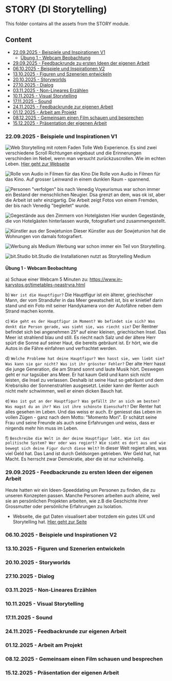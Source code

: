 # STORY (DI Storytelling)
This folder contains all the assets from the STORY module.

## Content
- [22.09.2025 - Beispiele und Inspirationen V1](#beispiele-und-inspirationen-v1)
  - [Übung 1 - Webcam Beobachtung](#übung-1---webcam-beobachtung)
- [29.09.2025 - Feedbackrunde zu ersten Ideen der eigenen Arbeit](#feedbackrunde-zu-ersten-ideen-der-eigenen-arbeit)
- [06.10.2025 - Beispiele und Inspirationen V2](#beispiele-und-inspirationen-v2)
- [13.10.2025 - Figuren und Szenerien entwickeln](#figuren-und-szenerien-entwickeln)
- [20.10.2025 - Storyworlds](#storyworlds)
- [27.10.2025 - Dialog](#dialog)
- [03.11.2025 - Non-Lineares Erzählen](#non-lineares-erzählen)
- [10.11.2025 - Visual Storytelling](#visual-storytelling)
- [17.11.2025 - Sound](#sound)
- [24.11.2025 - Feedbackrunde zur eigenen Arbeit](#feedbackrunde-zur-eigenen-arbeit)
- [01.12.2025 - Arbeit am Projekt](#arbeit-am-projekt)
- [08.12.2025 - Gemeinsam einen Film schauen und besprechen](#gemeinsam-einen-film-schauen-und-besprechen)
- [15.12.2025 - Präsentation der eigenen Arbeit](#präsentation-der-eigenen-arbeit)


### 22.09.2025 - Beispiele und Inspirationen V1
![Web Storytelling mit rotem Faden](./pics/Story1.png)
Tolle Web Experience. Es sind zwei verschiedene Scroll Richtungen eingebaut und die Erinnerungen verschinden im Nebel, wenn man versucht zurückzuscrollen. Wie im echten Leben. [Hier geht zur Webseite](https://www.thesememorieswontlast.com/)

![Rolle von Audio in Filmen für das Kino](./pics/Story2.png)
Die Rolle von Audio in Filmen für das Kino. Auf grosser Leinwand in einem dunklen Raum - spannend.

![Personen "verfolgen" bis nach Venedig](./pics/Story3.png)
Voyeurismus war schon immer ein Bestand der menschlichen Neugier. Dsa grenzt an dem, was ok ist, aber die Arbeit ist sehr einzigartig. Die Arbeit zeigt Fotos von einem Fremden, der bis nach Venedig "begleitet" wurde.

![Gegestände aus den Zimmern von Hotelgästen](./pics/Story4.png)
Hier wurden Gegestände, die von Hotelgästen hinterlassen wurde, fotografiert und zusammengestellt.

![Künstler aus der Sowjetunion](./pics/Story5.png)
Dieser Künstler aus der Sowjetunion hat die Wohnungen von damals fotografiert.

![Werbung als Medium](./pics/Story6.png)
Werbung war schon immer ein Teil von Storytelling.

![bit.Studio](./pics/Story7.png)
bit.Studio die Installationen nutzt as Storytelling Medium

#### Übung 1 - Webcam Beobachtung
a) Schaue einer Webcam 5 Minuten zu: https://www.in-karystos.gr/timetables-neastryra.html

b) `Wer ist die Hauptfigur?`
Die Hauptfigur ist ein älterer, griechischer Mann, der vom Strandufer in das Meer gewatschelt ist, bis er knietief darin stand und ein Foto mit seiner Handykamera von der Autofähre neben dem Strand machen konnte.

c) `Wie geht es der Hauptfigur im Moment? Wo befindet sie sich? Was denkt die Person gerade, was sieht sie, was riecht sie?` Der Rentner befindet sich bei angenehmen 25° auf einer kleinen, griechischen Insel. Das Meer ist strahlend blau und still. Es riecht nach Salz und der ältere Herr spürt die Sonne auf seiner Haut, die bereits gebräunt ist. Er hört, wie die Autos in die Fähre einfahren und verfrachtet werden.

d) `Welche Probleme hat deine Hauptfigur? Wen hasst sie, wen liebt sie? Was kann sie gar nicht? Was ist ihr grösster Fehler?` Der alte Herr hasst die junge Generation, die am Strand sonnt und laute Musik hört. Deswegen geht er nur tagsüber ans Meer. Er hat kaum Geld und kann sich nicht leisten, die Insel zu verlassen. Deshalb ist seine Haut so gebräunt und dem Krebsrisiko der Sonnenstrahlen ausgesetzt. Leider kann der Renter auch nicht mehr schwimmen, weil er einen dicken Bauch hat.  

e) `Was ist gut an der Hauptfigur? Was gefällt ihr an sich am besten? Was magst du an ihr? Was ist ihre schönste Eienschaft?` Der Renter hat alles gesehen im Leben. Und das weiss er auch. Er geniesst das Leben im vollen Zügen - ganz nach dem Motto: "Momento Mori". Er schätzt seine Frau und seine Freunde als auch seine Erfahrungen und weiss, dass er nirgends mehr hin muss im Leben. 

f) `Beschreibe die Welt in der deine Hauptfigur lebt. Wie ist das politische System? Wer oder was regiert? Wie sieht es dort aus und wie bewegt sich deine Figur durch diese Welt?` In dieser Welt regiert alles, was viel Geld hat. Das Land ist durch Geldsorgen getrieben. Wer Geld hat, hat Macht. Es herrscht zwar Demokratie, aber die ist nur scheinheilig.

### 29.09.2025 - Feedbackrunde zu ersten Ideen der eigenen Arbeit
Heute hatten wir ein Ideen-Speeddating um Personen zu finden, die zu unseren Konzepten passen. Manche Personen arbeiten auch alleine, weil sie an persönlichen Projekten arbeiten, wie z.B die Geschichte ihrer Grossmutter oder persönliche Erfahrungen zu Isolation. 

* Webseite, die gut Daten visualisert aber trotzdem ein gutes UX und Storytelling hat. [Hier geht zur Seite](https://thepudding.co/)

### 06.10.2025 - Beispiele und Inspirationen V2
### 13.10.2025 - Figuren und Szenerien entwickeln
### 20.10.2025 - Storyworlds
### 27.10.2025 - Dialog
### 03.11.2025 - Non-Lineares Erzählen 
### 10.11.2025 - Visual Storytelling
### 17.11.2025 - Sound
### 24.11.2025 - Feedbackrunde zur eigenen Arbeit
### 01.12.2025 - Arbeit am Projekt
### 08.12.2025 - Gemeinsam einen Film schauen und besprechen
### 15.12.2025 - Präsentation der eigenen Arbeit
